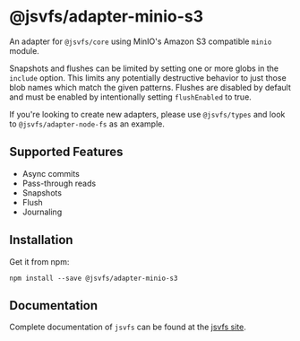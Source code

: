 # @jsvfs/adapter-minio-s3

An adapter for `@jsvfs/core` using MinIO's Amazon S3 compatible `minio` module.

Snapshots and flushes can be limited by setting one or more globs in the `include` option. This limits
any potentially destructive behavior to just those blob names which match the given patterns. Flushes are disabled by
default and must be enabled by intentionally setting `flushEnabled` to true.

If you're looking to create new adapters, please use `@jsvfs/types` and look to `@jsvfs/adapter-node-fs` as an example.

## Supported Features

- Async commits
- Pass-through reads
- Snapshots
- Flush
- Journaling

## Installation

Get it from npm:
```shell
npm install --save @jsvfs/adapter-minio-s3
```

## Documentation

Complete documentation of `jsvfs` can be found at the [jsvfs site](https://ahuggins-nhs.github.io/jsvfs/).
